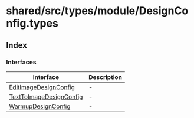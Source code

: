 # shared/src/types/module/DesignConfig.types

## Index

### Interfaces

| Interface | Description |
| ------ | ------ |
| [EditImageDesignConfig](interfaces/edit-image-design-config.md) | - |
| [TextToImageDesignConfig](interfaces/text-to-image-design-config.md) | - |
| [WarmupDesignConfig](interfaces/warmup-design-config.md) | - |

